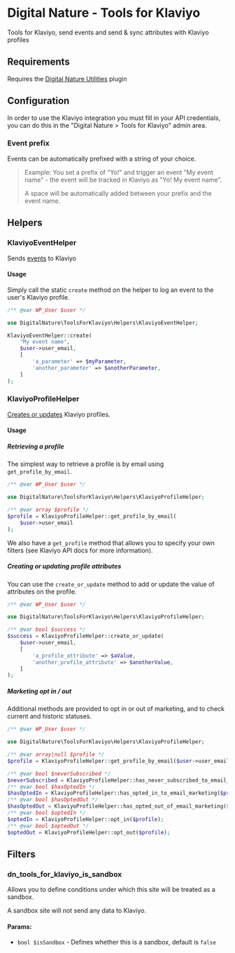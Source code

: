 # Digital Nature - Tools for Klaviyo
Tools for Klaviyo, send events and send & sync attributes with Klaviyo profiles

## Requirements
Requires the [Digital Nature Utilities](https://github.com/Digital-Nature-LTD/wordpress-plugin-utilities) plugin


## Configuration
In order to use the Klaviyo integration you must fill in your API credentials, you can do this in the "Digital Nature > Tools for Klaviyo" admin area.

### Event prefix
Events can be automatically prefixed with a string of your choice.

> Example: You set a prefix of "Yo!" and trigger an event "My event name" - the event will be tracked in Klaviyo as "Yo! My event name".
> 
> A space will be automatically added between your prefix and the event name. 

## Helpers
### KlaviyoEventHelper
Sends [events](https://developers.klaviyo.com/en/reference/create_event) to Klaviyo

#### Usage
Simply call the static `create` method on the helper to log an event to the user's Klaviyo profile.

```php
/** @var WP_User $user */

use DigitalNature\ToolsForKlaviyo\Helpers\KlaviyoEventHelper;

KlaviyoEventHelper::create(
    "My event name",
    $user->user_email,
    [
        'a_parameter' => $myParameter,
        'another_parameter' => $anotherParameter,
    ]
);
```

### KlaviyoProfileHelper
[Creates or updates](https://developers.klaviyo.com/en/reference/create_or_update_profile) Klaviyo profiles.

#### Usage

##### Retrieving a profile
The simplest way to retrieve a profile is by email using `get_profile_by_email`.

```php
/** @var WP_User $user */

use DigitalNature\ToolsForKlaviyo\Helpers\KlaviyoProfileHelper;

/** @var array $profile */
$profile = KlaviyoProfileHelper::get_profile_by_email(
    $user->user_email
);
```

We also have a `get_profile` method that allows you to specify your own filters (see Klaviyo API docs for more information).

##### Creating or updating profile attributes
You can use the `create_or_update` method to add or update the value of attributes on the profile.

```php
/** @var WP_User $user */

use DigitalNature\ToolsForKlaviyo\Helpers\KlaviyoProfileHelper;

/** @var bool $success */
$success = KlaviyoProfileHelper::create_or_update(
    $user->user_email,
    [
        'a_profile_attribute' => $aValue,
        'another_profile_attribute' => $anotherValue,
    ]
);
```

##### Marketing opt in / out
Additional methods are provided to opt in or out of marketing, and to check current and historic statuses.

```php
/** @var WP_User $user */

use DigitalNature\ToolsForKlaviyo\Helpers\KlaviyoProfileHelper;

/** @var array|null $profile */
$profile = KlaviyoProfileHelper::get_profile_by_email($user->user_email);

/** @var bool $neverSubscribed */
$neverSubscribed = KlaviyoProfileHelper::has_never_subscribed_to_email_marketing($profile);
/** @var bool $hasOptedIn */
$hasOptedIn = KlaviyoProfileHelper::has_opted_in_to_email_marketing($profile);
/** @var bool $hasOptedOut */
$hasOptedOut = KlaviyoProfileHelper::has_opted_out_of_email_marketing($profile);
/** @var bool $optedIn */
$optedIn = KlaviyoProfileHelper::opt_in($profile);
/** @var bool $optedOut */
$optedOut = KlaviyoProfileHelper::opt_out($profile);
```



## Filters
### dn_tools_for_klaviyo_is_sandbox
Allows you to define conditions under which this site will be treated as a sandbox.

A sandbox site will not send any data to Klaviyo.

#### Params:
- `bool $isSandbox` - Defines whether this is a sandbox, default is `false`
